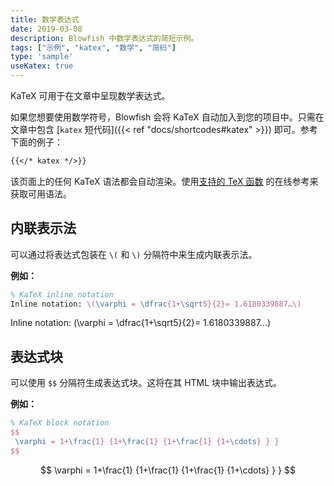 ```yaml
---
title: 数学表达式
date: 2019-03-08
description: Blowfish 中数学表达式的简短示例。
tags: ["示例", "katex", "数学", "简码"]
type: 'sample'
useKatex: true
---
```


KaTeX 可用于在文章中呈现数学表达式。

<!--more-->

如果您想要使用数学符号，Blowfish 会将 KaTeX 自动加入到您的项目中。只需在文章中包含 [`katex` 短代码]({{< ref "docs/shortcodes#katex" >}}) 即可。参考下面的例子：

```md
{{</* katex */>}}
```

该页面上的任何 KaTeX 语法都会自动渲染。使用[支持的 TeX 函数](https://katex.org/docs/supported.html) 的在线参考来获取可用语法。

## 内联表示法

可以通过将表达式包装在 `\(` 和 `\)` 分隔符中来生成内联表示法。

**例如：**

```tex
% KaTeX inline notation
Inline notation: \(\varphi = \dfrac{1+\sqrt5}{2}= 1.6180339887…\)
```

Inline notation: \(\varphi = \dfrac{1+\sqrt5}{2}= 1.6180339887…\)

## 表达式块

可以使用 `$$` 分隔符生成表达式块。这将在其 HTML 块中输出表达式。

**例如：**

```tex
% KaTeX block notation
$$
 \varphi = 1+\frac{1} {1+\frac{1} {1+\frac{1} {1+\cdots} } }
$$
```

$$
 \varphi = 1+\frac{1} {1+\frac{1} {1+\frac{1} {1+\cdots} } }
$$
